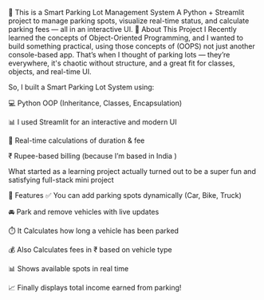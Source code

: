 🚗 This is a Smart Parking Lot Management System
A Python + Streamlit project to manage parking spots, visualize real-time status, and calculate parking fees — all in an interactive UI.
👋 About This Project
I Recently learned the concepts of Object-Oriented Programming, and  I wanted to build something practical, using those concepts of (OOPS) not just another console-based app. That’s when I thought of parking lots — they’re everywhere, it's chaotic without structure, and a great fit for classes, objects, and real-time UI.

So, I built a Smart Parking Lot System using:

💻 Python OOP (Inheritance, Classes, Encapsulation)

📊 I used Streamlit for an interactive and modern UI

🧮 Real-time calculations of duration & fee

₹ Rupee-based billing (because I’m based in India )

What started as a learning project actually turned out to be a super fun and satisfying full-stack mini project

🧠 Features
✅ You can add parking spots dynamically (Car, Bike, Truck)

🚘 Park and remove vehicles with live updates

⏱️ It Calculates how long a vehicle has been parked

💰 Also Calculates fees in ₹ based on vehicle type

📊 Shows available spots in real time

📈 Finally displays total income earned from parking!
